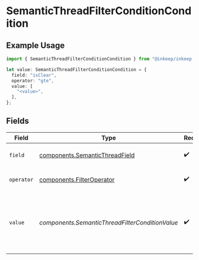 # SemanticThreadFilterConditionCondition

## Example Usage

```typescript
import { SemanticThreadFilterConditionCondition } from "@inkeep/inkeep-analytics/models/components";

let value: SemanticThreadFilterConditionCondition = {
  field: "isClear",
  operator: "gte",
  value: [
    "<value>",
  ],
};
```

## Fields

| Field                                                                                                         | Type                                                                                                          | Required                                                                                                      | Description                                                                                                   |
| ------------------------------------------------------------------------------------------------------------- | ------------------------------------------------------------------------------------------------------------- | ------------------------------------------------------------------------------------------------------------- | ------------------------------------------------------------------------------------------------------------- |
| `field`                                                                                                       | [components.SemanticThreadField](../../models/components/semanticthreadfield.md)                              | :heavy_check_mark:                                                                                            | Available fields for SemanticThread                                                                           |
| `operator`                                                                                                    | [components.FilterOperator](../../models/components/filteroperator.md)                                        | :heavy_check_mark:                                                                                            | Available operators for filtering data                                                                        |
| `value`                                                                                                       | *components.SemanticThreadFilterConditionValue*                                                               | :heavy_check_mark:                                                                                            | The value to compare the field against. For JSON fields, can be either a JSON object or a {path, value} pair. |